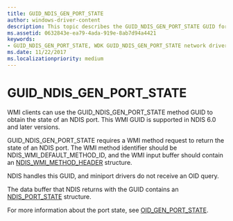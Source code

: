 ```yaml
---
title: GUID_NDIS_GEN_PORT_STATE
author: windows-driver-content
description: This topic describes the GUID_NDIS_GEN_PORT_STATE GUID for the NDIS WMI interface.
ms.assetid: 0632843e-ea79-4ada-919e-8ab7d94a4421
keywords:
- GUID_NDIS_GEN_PORT_STATE, WDK GUID_NDIS_GEN_PORT_STATE network drivers
ms.date: 11/22/2017
ms.localizationpriority: medium
---
```


# GUID_NDIS_GEN_PORT_STATE

WMI clients can use the GUID_NDIS_GEN_PORT_STATE method GUID to obtain the state of an NDIS port. This WMI GUID is supported in NDIS 6.0 and later versions.

GUID_NDIS_GEN_PORT_STATE requires a WMI method request to return the state of an NDIS port. The WMI method identifier should be NDIS_WMI_DEFAULT_METHOD_ID, and the WMI input buffer should contain an [NDIS_WMI_METHOD_HEADER](https://msdn.microsoft.com/library/windows/hardware/ff567903) structure.

NDIS handles this GUID, and miniport drivers do not receive an OID query.

The data buffer that NDIS returns with the GUID contains an [NDIS_PORT_STATE](https://msdn.microsoft.com/library/windows/hardware/ff569624) structure.

For more information about the port state, see [OID_GEN_PORT_STATE](oid-gen-port-state.md).

